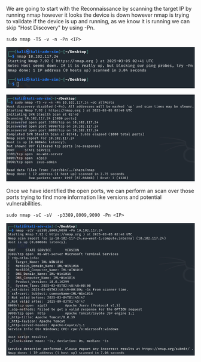 We are going to start with the Reconnaissance by scanning the target IP by running nmap however it looks the device is down however nmap is trying to validate if the device is up and running, as we know it is running we can skip "Host Discovery" by using -Pn.

```nmap
sudo nmap -T5 -v -n -Pn <IP>
```

![Image Description](Uploads/Initial%20Scan.png)

![Image Description](Uploads/Second%20Scan.png)

Once we have identified the open ports, we can perform an scan over those ports trying to find more information like versions and potential vulnerabilities.

```nmap
sudo nmap -sC -sV  -p3389,8009,9090 -Pn <IP>
```

![Image Description](Uploads/targeted.png)
